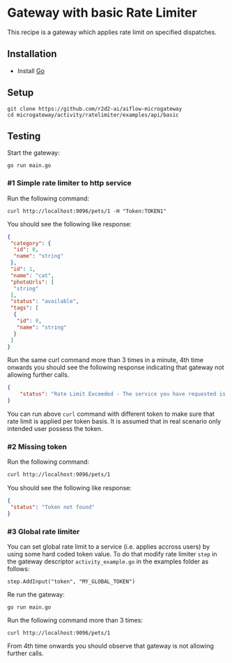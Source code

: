 # Gateway with basic Rate Limiter
This recipe is a gateway which applies rate limit on specified dispatches.

## Installation
* Install [Go](https://golang.org/)

## Setup
```
git clone https://github.com/r2d2-ai/aiflow-microgateway
cd microgateway/activity/ratelimiter/examples/api/basic
```

## Testing

Start the gateway:
```
go run main.go
```

### #1 Simple rate limiter to http service

Run the following command:
```
curl http://localhost:9096/pets/1 -H "Token:TOKEN1"
```

You should see the following like response:
```json
{
 "category": {
  "id": 0,
  "name": "string"
 },
 "id": 1,
 "name": "cat",
 "photoUrls": [
  "string"
 ],
 "status": "available",
 "tags": [
  {
   "id": 0,
   "name": "string"
  }
 ]
}
```

Run the same curl command more than 3 times in a minute, 4th time onwards you should see the following response indicating that gateway not allowing further calls.

```json
{
    "status": "Rate Limit Exceeded - The service you have requested is over the allowed limit."
}
```

You can run above `curl` command with different token to make sure that rate limit is applied per token basis. It is assumed that in real scenario only intended user possess the token.

### #2 Missing token

Run the following command:
```bash
curl http://localhost:9096/pets/1
```

You should see the following like response:
```json
{
 "status": "Token not found"
}
```

### #3 Global rate limiter
You can set global rate limit to a service (i.e. applies accross users) by using some hard coded token value. To do that modify rate limiter `step` in the gateway descriptor `activity_example.go` in the examples folder as follows:
```
step.AddInput("token", "MY_GLOBAL_TOKEN")
```

Re run the gateway:
```
go run main.go
```

Run the following command more than 3 times:
```
curl http://localhost:9096/pets/1
```

From 4th time onwards you should observe that gateway is not allowing further calls.
